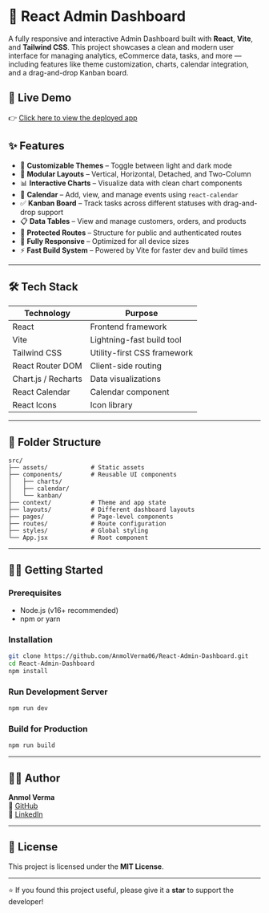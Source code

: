 # 🚀 React Admin Dashboard

A fully responsive and interactive Admin Dashboard built with **React**, **Vite**, and **Tailwind CSS**. This project showcases a clean and modern user interface for managing analytics, eCommerce data, tasks, and more — including features like theme customization, charts, calendar integration, and a drag-and-drop Kanban board.

## 🔗 Live Demo

👉 [Click here to view the deployed app](https://anmolverma06.github.io/React-Admin-Dashboard/#/dashboard-1)

## ✨ Features

- 🎨 **Customizable Themes** – Toggle between light and dark mode
- 🧱 **Modular Layouts** – Vertical, Horizontal, Detached, and Two-Column
- 📊 **Interactive Charts** – Visualize data with clean chart components
- 📅 **Calendar** – Add, view, and manage events using `react-calendar`
- ✅ **Kanban Board** – Track tasks across different statuses with drag-and-drop support
- 📋 **Data Tables** – View and manage customers, orders, and products
- 🔐 **Protected Routes** – Structure for public and authenticated routes
- 📱 **Fully Responsive** – Optimized for all device sizes
- ⚡ **Fast Build System** – Powered by Vite for faster dev and build times

---

## 🛠️ Tech Stack

| Technology      | Purpose                             |
|------------------|--------------------------------------|
| React            | Frontend framework                  |
| Vite             | Lightning-fast build tool           |
| Tailwind CSS     | Utility-first CSS framework         |
| React Router DOM | Client-side routing                 |
| Chart.js / Recharts | Data visualizations             |
| React Calendar   | Calendar component                  |
| React Icons      | Icon library                        |

---

## 📁 Folder Structure

```
src/
├── assets/            # Static assets
├── components/        # Reusable UI components
│   ├── charts/
│   ├── calendar/
│   └── kanban/
├── context/           # Theme and app state
├── layouts/           # Different dashboard layouts
├── pages/             # Page-level components
├── routes/            # Route configuration
├── styles/            # Global styling
└── App.jsx            # Root component
```

---

## 🧑‍💻 Getting Started

### Prerequisites

- Node.js (v16+ recommended)
- npm or yarn

### Installation

```bash
git clone https://github.com/AnmolVerma06/React-Admin-Dashboard.git
cd React-Admin-Dashboard
npm install
```

### Run Development Server

```bash
npm run dev
```

### Build for Production

```bash
npm run build
```

---


## 👨‍💻 Author

**Anmol Verma**  
🔗 [GitHub](https://github.com/AnmolVerma06)  
🔗 [LinkedIn](https://www.linkedin.com/in/anmol-verma06)

---

## 📄 License

This project is licensed under the **MIT License**.

---

⭐ If you found this project useful, please give it a **star** to support the developer!
